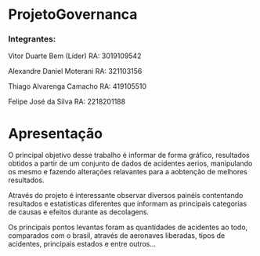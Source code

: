 # ProjetoGovernanca

### Integrantes:

Vitor Duarte Bem (Líder)
RA: 3019109542

Alexandre Daniel Moterani
RA: 321103156

Thiago Alvarenga Camacho
RA: 419105510

Felipe José da Silva
RA: 2218201188

# Apresentação

O principal objetivo desse trabalho é informar de forma gráfico, resultados obtidos a partir de um conjunto de dados de acidentes aerios, manipulando os mesmo e fazendo alterações relavantes para a aobtenção de melhores resultados.

Através do projeto é interessante observar diversos painéis contentando resultados e estatisticas diferentes que informam as principais categorias de causas e efeitos durante as decolagens.

Os principais pontos levantas foram as quantidades de acidentes ao todo, comparados com o brasil, através de aeronaves liberadas, tipos de acidentes, principais estados e entre outros...

